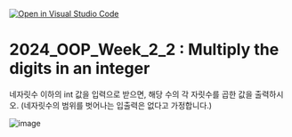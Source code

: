 [![Open in Visual Studio Code](https://classroom.github.com/assets/open-in-vscode-718a45dd9cf7e7f842a935f5ebbe5719a5e09af4491e668f4dbf3b35d5cca122.svg)](https://classroom.github.com/online_ide?assignment_repo_id=14133776&assignment_repo_type=AssignmentRepo)
# 2024_OOP_Week_2_2 : Multiply the digits in an integer 

네자릿수 이하의 int 값을 입력으로 받으면, 해당 수의 각 자릿수를 곱한 값을 출력하시오. (네자릿수의 범위를 벗어나는 입출력은 없다고 가정합니다.)

![image](https://github.com/LeeHyunWon999/2024_OOP_Week_2_2/assets/142217859/6590cf86-00a2-4f83-a7da-b400f7099fb9)
